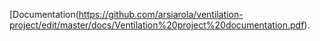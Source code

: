 [Documentation(https://github.com/arsiarola/ventilation-project/edit/master/docs/Ventilation%20project%20documentation.pdf).




